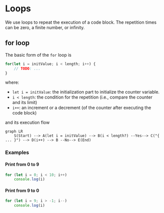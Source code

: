 # Loops

We use loops to repeat the execution of a code block. The repetition times can be zero, a finite number, or infinity.

## for loop

The basic form of the `for` loop is

```js
for(let i = initValue; i < length; i++) {
    // TODO: ...
}
```

where:

- `let i = initValue`: the initialization part to initialize the counter variable.
- `i < length`: the condition for the repetition (i.e., compare the counter and its limit)
- `i++`: an increment or a decrement (of the counter after executing the code block)

and its execution flow

```mermaid
graph LR
    S(Start) --> A(let i = initValue) --> B(i < length?) --Yes--> C("{ ... }") --> D(i++) --> B --No--> E(End)
```

### Examples

#### Print from 0 to 9

```js
for (let i = 0; i < 10; i++)
    console.log(i)
```

#### Print from 9 to 0

```js
for (let i = 9; i > -1; i--)
    console.log(i)
```